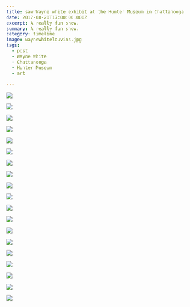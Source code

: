 ```yaml
---
title: saw Wayne white exhibit at the Hunter Museum in Chattanooga
date: 2017-08-20T17:00:00.000Z
excerpt: A really fun show.
summary: A really fun show.
category: timeline
image: waynewhitelouvins.jpg
tags:
  - post
  - Wayne White
  - Chattanooga
  - Hunter Museum
  - art

---
```


![](/static/img/timeline/waynewhite/waynewhitelouvins.jpg "") 

![](/static/img/timeline/waynewhite/waynewhite-broomhead.jpg "")

![](/static/img/timeline/waynewhite/waynewhite-cutout.jpg "")

![](/static/img/timeline/waynewhite/waynewhite-fluorescent.jpg "")

![](/static/img/timeline/waynewhite/waynewhite-hillbilly-head.jpg "")

![](/static/img/timeline/waynewhite/waynewhite-lbj.jpg "")

![](/static/img/timeline/waynewhite/waynewhite-misscar.jpg "")

![](/static/img/timeline/waynewhite/waynewhite-model.jpg "")

![](/static/img/timeline/waynewhite/waynewhite-stacedltrmodel.jpg "")

![](/static/img/timeline/waynewhite/waynewhite-wall.jpg "")

![](/static/img/timeline/waynewhite/waynewhite-wall2.jpg "")

![](/static/img/timeline/waynewhite/waynewhite-wallart.jpg "")

![](/static/img/timeline/waynewhite/waynewhite-watercolor.jpg "")

![](/static/img/timeline/waynewhite/waynewhitezines.jpg "") 

![](/static/img/timeline/waynewhite/waynewhite5.jpg "") 

![](/static/img/timeline/waynewhite/waynewhite6.jpg "") 

![](/static/img/timeline/waynewhite/waynewhite7.jpg "") 

![](/static/img/timeline/waynewhite/waynewhite8.jpg "") 

![](/static/img/timeline/waynewhite/waynewhite9.jpg "") 




